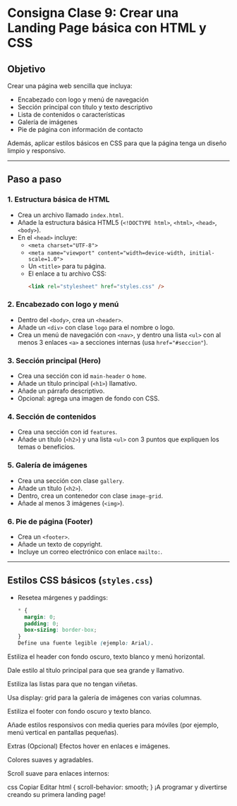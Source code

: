 # Consigna Clase 9: Crear una Landing Page básica con HTML y CSS

## Objetivo

Crear una página web sencilla que incluya:

- Encabezado con logo y menú de navegación
- Sección principal con título y texto descriptivo
- Lista de contenidos o características
- Galería de imágenes
- Pie de página con información de contacto

Además, aplicar estilos básicos en CSS para que la página tenga un diseño limpio y responsivo.

---

## Paso a paso

### 1. Estructura básica de HTML

- Crea un archivo llamado `index.html`.
- Añade la estructura básica HTML5 (`<!DOCTYPE html>`, `<html>`, `<head>`, `<body>`).
- En el `<head>` incluye:
  - `<meta charset="UTF-8">`
  - `<meta name="viewport" content="width=device-width, initial-scale=1.0">`
  - Un `<title>` para tu página.
  - El enlace a tu archivo CSS:
    ```html
    <link rel="stylesheet" href="styles.css" />
    ```

### 2. Encabezado con logo y menú

- Dentro del `<body>`, crea un `<header>`.
- Añade un `<div>` con clase `logo` para el nombre o logo.
- Crea un menú de navegación con `<nav>`, y dentro una lista `<ul>` con al menos 3 enlaces `<a>` a secciones internas (usa `href="#seccion"`).

### 3. Sección principal (Hero)

- Crea una sección con id `main-header` o `home`.
- Añade un título principal (`<h1>`) llamativo.
- Añade un párrafo descriptivo.
- Opcional: agrega una imagen de fondo con CSS.

### 4. Sección de contenidos

- Crea una sección con id `features`.
- Añade un título (`<h2>`) y una lista `<ul>` con 3 puntos que expliquen los temas o beneficios.

### 5. Galería de imágenes

- Crea una sección con clase `gallery`.
- Añade un título (`<h2>`).
- Dentro, crea un contenedor con clase `image-grid`.
- Añade al menos 3 imágenes (`<img>`).

### 6. Pie de página (Footer)

- Crea un `<footer>`.
- Añade un texto de copyright.
- Incluye un correo electrónico con enlace `mailto:`.

---

## Estilos CSS básicos (`styles.css`)

- Resetea márgenes y paddings:

  ```css
  * {
    margin: 0;
    padding: 0;
    box-sizing: border-box;
  }
  Define una fuente legible (ejemplo: Arial).
  ```

Estiliza el header con fondo oscuro, texto blanco y menú horizontal.

Dale estilo al título principal para que sea grande y llamativo.

Estiliza las listas para que no tengan viñetas.

Usa display: grid para la galería de imágenes con varias columnas.

Estiliza el footer con fondo oscuro y texto blanco.

Añade estilos responsivos con media queries para móviles (por ejemplo, menú vertical en pantallas pequeñas).

Extras (Opcional)
Efectos hover en enlaces e imágenes.

Colores suaves y agradables.

Scroll suave para enlaces internos:

css
Copiar
Editar
html {
scroll-behavior: smooth;
}
¡A programar y divertirse creando su primera landing page!
